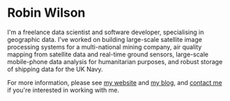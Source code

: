 # Robin Wilson

I'm a freelance data scientist and software developer, specialising in geographic data. I've worked on building large-scale satellite image processing systems for a multi-national mining company, air quality mapping from satellite data and real-time ground sensors, large-scale mobile-phone data analysis for humanitarian purposes, and robust storage of shipping data for the UK Navy.

For more information, please see [my website](http://www.rtwilson.com) and [my blog](http://blog.rtwilson.com/), and [contact me](mailto:robin@rtwilson.com) if you're interested in working with me.
